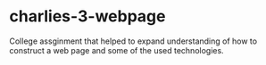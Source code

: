 # charlies-3-webpage

College assginment that helped to expand understanding of how to construct a web page and some of the used technologies.
